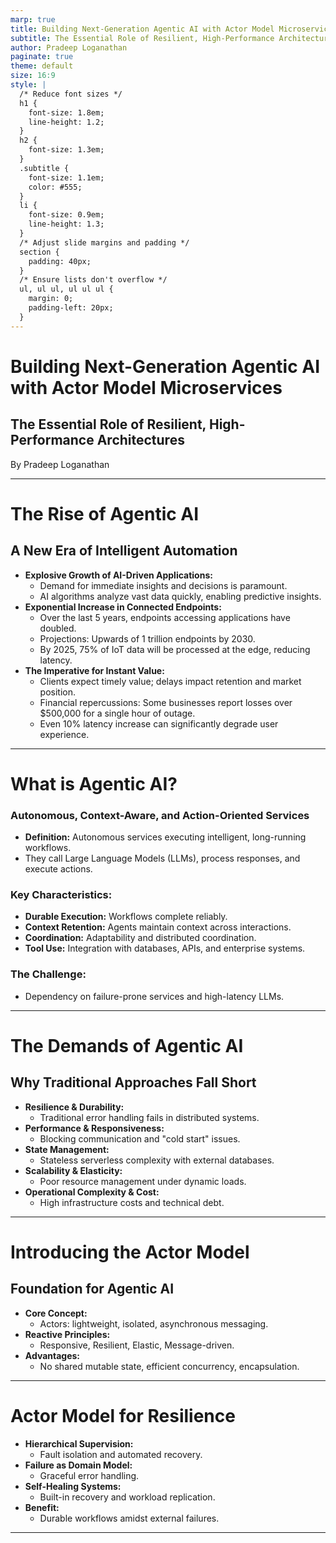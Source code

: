 ```yaml
---
marp: true
title: Building Next-Generation Agentic AI with Actor Model Microservices
subtitle: The Essential Role of Resilient, High-Performance Architectures
author: Pradeep Loganathan
paginate: true
theme: default
size: 16:9
style: |
  /* Reduce font sizes */
  h1 {
    font-size: 1.8em;
    line-height: 1.2;
  }
  h2 {
    font-size: 1.3em;
  }
  .subtitle {
    font-size: 1.1em;
    color: #555;
  }
  li {
    font-size: 0.9em;
    line-height: 1.3;
  }
  /* Adjust slide margins and padding */
  section {
    padding: 40px;
  }
  /* Ensure lists don't overflow */
  ul, ul ul, ul ul ul {
    margin: 0;
    padding-left: 20px;
  }
---
```


# Building Next-Generation Agentic AI with Actor Model Microservices

## The Essential Role of Resilient, High-Performance Architectures 

By Pradeep Loganathan

---
# The Rise of Agentic AI

## A New Era of Intelligent Automation

- **Explosive Growth of AI-Driven Applications:**
  - Demand for immediate insights and decisions is paramount.
  - AI algorithms analyze vast data quickly, enabling predictive insights.
- **Exponential Increase in Connected Endpoints:**
  - Over the last 5 years, endpoints accessing applications have doubled.
  - Projections: Upwards of 1 trillion endpoints by 2030.
  - By 2025, 75% of IoT data will be processed at the edge, reducing latency.
- **The Imperative for Instant Value:**
  - Clients expect timely value; delays impact retention and market position.
  - Financial repercussions: Some businesses report losses over $500,000 for a single hour of outage.
  - Even 10% latency increase can significantly degrade user experience.
---
# What is Agentic AI?

### Autonomous, Context-Aware, and Action-Oriented Services
- **Definition:** Autonomous services executing intelligent, long-running workflows.
- They call Large Language Models (LLMs), process responses, and execute actions.

### Key Characteristics:
- **Durable Execution:** Workflows complete reliably.
- **Context Retention:** Agents maintain context across interactions.
- **Coordination:** Adaptability and distributed coordination.
- **Tool Use:** Integration with databases, APIs, and enterprise systems.

### The Challenge:
- Dependency on failure-prone services and high-latency LLMs.
---

# The Demands of Agentic AI
## Why Traditional Approaches Fall Short

- **Resilience & Durability:**
  - Traditional error handling fails in distributed systems.
- **Performance & Responsiveness:**
  - Blocking communication and "cold start" issues.
- **State Management:**
  - Stateless serverless complexity with external databases.
- **Scalability & Elasticity:**
  - Poor resource management under dynamic loads.
- **Operational Complexity & Cost:**
  - High infrastructure costs and technical debt.
---
# Introducing the Actor Model
## Foundation for Agentic AI

- **Core Concept:**
  - Actors: lightweight, isolated, asynchronous messaging.
- **Reactive Principles:**
  - Responsive, Resilient, Elastic, Message-driven.
- **Advantages:**
  - No shared mutable state, efficient concurrency, encapsulation.
---
# Actor Model for Resilience
- **Hierarchical Supervision:**
  -   Fault isolation and automated recovery.
- **Failure as Domain Model:**
  -   Graceful error handling.
- **Self-Healing Systems:**
  -   Built-in recovery and workload replication.
- **Benefit:**
  -   Durable workflows amidst external failures.
---